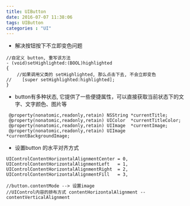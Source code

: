 ```yaml
---
title: UIButton
date: 2016-07-07 11:38:06
tags: UIButton
categories : "UI"
---
```


* 解决按钮按下不立即变色问题

```objc
//自定义 button, 重写该方法
- (void)setHighlighted:(BOOL)highlighted
{
    //如果调用父类的 setHighlighted, 那么点击下去, 不会立即变色
//    [super setHighlighted:highlighted];
}
```

* button有多种状态, 它提供了一些便捷属性，可以直接获取当前状态下的文字、文字颜色、图片等

```objc
 @property(nonatomic,readonly,retain) NSString *currentTitle;
 @property(nonatomic,readonly,retain) UIColor  *currentTitleColor;
 @property(nonatomic,readonly,retain) UIImage  *currentImage;
 @property(nonatomic,readonly,retain) UIImage  *currentBackgroundImage;
```
* 设置button 的水平对齐方式

```objc
UIControlContentHorizontalAlignmentCenter = 0,
UIControlContentHorizontalAlignmentLeft   = 1,
UIControlContentHorizontalAlignmentRight  = 2,
UIControlContentHorizontalAlignmentFill   = 3,
```

```objc
//button.contentMode --> 设置image
//UIControl内容的排布方式 contentHorizontalAlignment -- contentVerticalAlignment
```


